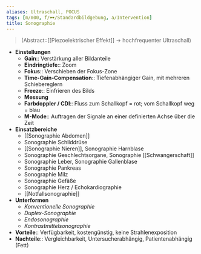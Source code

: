 ```yaml
---
aliases: Ultraschall, POCUS
tags: [m/m00, f/🕶️/Standardbildgebung, a/Intervention]
title: Sonographie
---
```

> (Abstract::[[Piezoelektrischer Effekt]] → hochfrequenter Ultraschall)
- **Einstellungen**
	- **Gain**:: Verstärkung aller Bildanteile
	- **Eindringtiefe**:: Zoom
	- **Fokus**:: Verschieben der Fokus-Zone
	- **Time-Gain-Compensation**:: Tiefenabhängiger Gain, mit mehreren Schiebereglern
	- **Freeze**:: Einfrieren des Bilds
	- **Messung**
	- **Farbdoppler / CDI**:: Fluss zum Schallkopf = rot; vom Schallkopf weg = blau
	- **M-Mode**:: Auftragen der Signale an einer definierten Achse über die Zeit
- **Einsatzbereiche**
	- [[Sonographie Abdomen]]
	- Sonographie Schilddrüse
	- [[Sonographie Nieren]], Sonographie Harnblase
	- Sonographie Geschlechtsorgane, Sonographie [[Schwangerschaft]]
	- Sonographie Leber, Sonographie Gallenblase
	- Sonographie Pankreas
	- Sonographie Milz
	- Sonographie Gefäße
	- Sonographie Herz / Echokardiographie
	- [[Notfallsonographie]]
- **Unterformen**
	- *Konventionelle Sonographie*
	- *Duplex-Sonographie*
	- *Endosonographie*
	- *Kontrastmittelsonographie*
- **Vorteile**:: Verfügbarkeit, kostengünstig, keine Strahlenexposition
- **Nachteile**:: Vergleichbarkeit, Untersucherabhängig, Patientenabhängig (Fett)